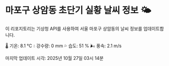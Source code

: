 
# 마포구 상암동 초단기 실황 날씨 정보 🌤️

이 리포지토리는 기상청 API를 사용하여 서울 마포구 상암동의 날씨 정보를 업데이트합니다. 

🌡️ 기온: 8.1 ℃
💧 강수량: 0 mm
💦 습도: 51 %
🌬️ 풍속: 2.1 m/s

마지막 업데이트 시각: 2025년 10월 27일 03시 14분    
